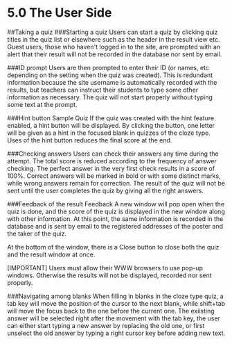 # 5.0 The User Side

##Taking a quiz
###Starting a quiz
Users can start a quiz by clicking quiz titles in the quiz list or elsewhere such as the header in the result view etc. Guest users, those who haven't logged in to the site, are prompted with an alert that their result will not be recorded in the database nor sent by email.

###ID prompt
Users are then prompted to enter their ID (or names, etc depending on the setting when the quiz was created). This is redundant information because the site username is automatically recorded with the results, but teachers can instruct their students to type some other information as necessary. The quiz will not start properly without typing some text at the prompt.

###Hint button
Sample Quiz
If the quiz was created with the hint feature enabled, a hint button will be displayed. By clicking the button, one letter will be given as a hint in the focused blank in quizzes of the cloze type. Uses of the hint button reduces the final score at the end.

###Checking answers
Users can check their answers any time during the attempt. The total score is reduced according to the frequency of answer checking. The perfect answer in the very first check results in a score of 100%. Correct answers will be marked in bold or with some distinct marks, while wrong answers remain for correction. The result of the quiz will not be sent until the user completes the quiz by giving all the right answers.

###Feedback of the result
Feedback
A new window will pop open when the quiz is done, and the score of the quiz is displayed in the new window along with other information. At this point, the same information is recorded in the database and is sent by email to the registered addresses of the poster and the taker of the quiz.

At the bottom of the window, there is a Close button to close both the quiz and the result window at once.

[IMPORTANT] Users must allow their WWW browsers to use pop-up windows. Otherwise the results will not be displayed, recorded nor sent properly.

###Navigating among blanks
When filling in blanks in the cloze type quiz, a tab key will move the position of the cursor to the next blank, while shift+tab will move the focus back to the one before the current one. The exiisting answer will be selected right after the movement with the tab key, the user can either start typing a new answer by replacing the old one, or first unselect the old answer by typing a right cursor key before adding new text.